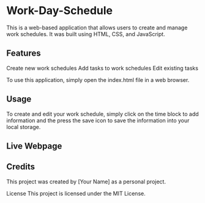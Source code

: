 # Work-Day-Schedule

This is a web-based application that allows users to create and manage work schedules. It was built using HTML, CSS, and JavaScript.

## Features
Create new work schedules
Add tasks to work schedules
Edit existing tasks

To use this application, simply open the index.html file in a web browser.

## Usage

To create and edit your work schedule, simply click on the time block to add information and the press the save icon to save the information into your local storage.

## Live Webpage

## Credits
This project was created by [Your Name] as a personal project.

License
This project is licensed under the MIT License.
